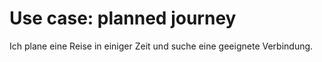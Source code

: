 # Use case: planned journey

Ich plane eine Reise in einiger Zeit und suche eine geeignete Verbindung.
